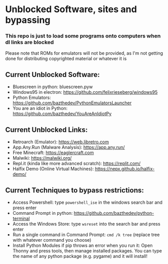 # Unblocked Software, sites and bypassing
### This repo is just to load some programs onto computers when dl links are blocked

Please note that ROMs for emulators will not be provided, as I'm not getting done for distributing copyrighted material or whatever it is

## Current Unblocked Software:
- Bluescreen in python: bluescreen.pyw
- Windows95 in electron: https://github.com/felixrieseberg/windows95
- Python Emulators: https://github.com/bazthedev/PythonEmulatorsLauncher
- You are an idiot in Python: https://github.com/bazthedev/YouAreAnIdiotPy

## Current Unblocked Links:

- Retroarch (Emulator): https://web.libretro.com
- App.Any.Run (Malware Analysis): https://app.any.run/
- Free Minecraft: https://eaglercraft.com
- Malwiki: https://malwiki.org/
- Repl.it (kinda like more advanced scratch): https://replit.com/
- Halfix Demo (Online Virtual Machines): https://nepx.github.io/halfix-demo/

## Current Techniques to bypass restrictions:

- Access Powershell: type `powershell_ise` in the windows search bar and press enter
- Command Prompt in python: https://github.com/bazthedev/python-terminal
- Access the Windows Store: type `wsreset` into the search bar and press enter
- Run a single command in Command Prompt: `cmd /k tree` (replace tree with whatever command you choose)
- Install Python Modules if pip throws an error when you run it: Open Thonny and press tools, then manage installed packages. You can type the name of any python package (e.g. pygame) and it will install!
